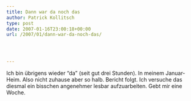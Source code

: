 ```yaml
---
title: Dann war da noch das
author: Patrick Kollitsch
type: post
date: 2007-01-16T23:00:18+00:00
url: /2007/01/dann-war-da-noch-das/




---
```

Ich bin übrigens wieder &#8220;da&#8221; (seit gut drei Stunden). In meinem Januar-Heim. Also nicht zuhause aber so halb. Bericht folgt. Ich versuche das diesmal ein bisschen angenehmer lesbar aufzuarbeiten. Gebt mir eine Woche.